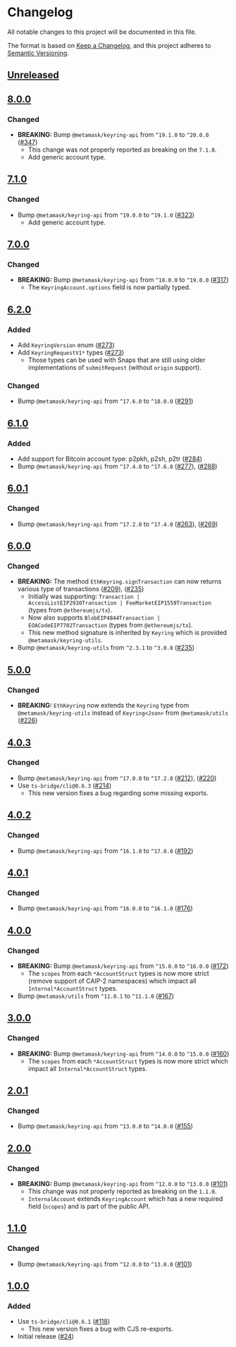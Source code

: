 # Changelog

All notable changes to this project will be documented in this file.

The format is based on [Keep a Changelog](https://keepachangelog.com/en/1.0.0/),
and this project adheres to [Semantic Versioning](https://semver.org/spec/v2.0.0.html).

## [Unreleased]

## [8.0.0]

### Changed

- **BREAKING:** Bump `@metamask/keyring-api` from `^19.1.0` to `^20.0.0` ([#347](https://github.com/MetaMask/accounts/pull/347))
  - This change was not properly reported as breaking on the `7.1.0`.
  - Add generic account type.

## [7.1.0]

### Changed

- Bump `@metamask/keyring-api` from `^19.0.0` to `^19.1.0` ([#323](https://github.com/MetaMask/accounts/pull/323))
  - Add generic account type.

## [7.0.0]

### Changed

- **BREAKING:** Bump `@metamask/keyring-api` from `^18.0.0` to `^19.0.0` ([#317](https://github.com/MetaMask/accounts/pull/317))
  - The `KeyringAccount.options` field is now partially typed.

## [6.2.0]

### Added

- Add `KeyringVersion` enum ([#273](https://github.com/MetaMask/accounts/pull/273))
- Add `KeyringRequestV1*` types ([#273](https://github.com/MetaMask/accounts/pull/273))
  - Those types can be used with Snaps that are still using older implementations of `submitRequest` (without `origin` support).

### Changed

- Bump `@metamask/keyring-api` from `^17.6.0` to `^18.0.0` ([#291](https://github.com/MetaMask/accounts/pull/291))

## [6.1.0]

### Added

- Add support for Bitcoin account type: p2pkh, p2sh, p2tr ([#284](https://github.com/MetaMask/accounts/pull/284))
- Bump `@metamask/keyring-api` from `^17.4.0` to `^17.6.0` ([#277](https://github.com/MetaMask/accounts/pull/277)), ([#288](https://github.com/MetaMask/accounts/pull/288))

## [6.0.1]

### Changed

- Bump `@metamask/keyring-api` from `^17.2.0` to `^17.4.0` ([#263](https://github.com/MetaMask/accounts/pull/263)), ([#269](https://github.com/MetaMask/accounts/pull/269))

## [6.0.0]

### Changed

- **BREAKING:** The method `EthKeyring.signTransaction` can now returns various type of transactions ([#209](https://github.com/MetaMask/accounts/pull/209)), ([#235](https://github.com/MetaMask/accounts/pull/235))
  - Initially was supporting: `Transaction | AccessListEIP2930Transaction | FeeMarketEIP1559Transaction` (types from `@ethereumjs/tx`).
  - Now also supports `BlobEIP4844Transaction | EOACodeEIP7702Transaction` (types from `@ethereumjs/tx`).
  - This new method signature is inherited by `Keyring` which is provided `@metamask/keyring-utils`.
- Bump `@metamask/keyring-utils` from `^2.3.1` to `^3.0.0` ([#235](https://github.com/MetaMask/accounts/pull/235))

## [5.0.0]

### Changed

- **BREAKING:** `EthKeyring` now extends the `Keyring` type from `@metamask/keyring-utils` instead of `Keyring<Json>` from `@metamask/utils` ([#226](https://github.com/MetaMask/accounts/pull/226))

## [4.0.3]

### Changed

- Bump `@metamask/keyring-api` from `^17.0.0` to `^17.2.0` ([#212](https://github.com/MetaMask/accounts/pull/212)), ([#220](https://github.com/MetaMask/accounts/pull/220))
- Use `ts-bridge/cli@0.6.3` ([#214](https://github.com/MetaMask/accounts/pull/214))
  - This new version fixes a bug regarding some missing exports.

## [4.0.2]

### Changed

- Bump `@metamask/keyring-api` from `^16.1.0` to `^17.0.0` ([#192](https://github.com/MetaMask/accounts/pull/192))

## [4.0.1]

### Changed

- Bump `@metamask/keyring-api` from `^16.0.0` to `^16.1.0` ([#176](https://github.com/MetaMask/accounts/pull/176))

## [4.0.0]

### Changed

- **BREAKING:** Bump `@metamask/keyring-api` from `^15.0.0` to `^16.0.0` ([#172](https://github.com/MetaMask/accounts/pull/172))
  - The `scopes` from each `*AccountStruct` types is now more strict (remove support of CAIP-2 namespaces) which impact all `Internal*AccountStruct` types.
- Bump `@metamask/utils` from `^11.0.1` to `^11.1.0` ([#167](https://github.com/MetaMask/accounts/pull/167))

## [3.0.0]

### Changed

- **BREAKING:** Bump `@metamask/keyring-api` from `^14.0.0` to `^15.0.0` ([#160](https://github.com/MetaMask/accounts/pull/160))
  - The `scopes` from each `*AccountStruct` types is now more strict which impact all `Internal*AccountStruct` types.

## [2.0.1]

### Changed

- Bump `@metamask/keyring-api` from `^13.0.0` to `^14.0.0` ([#155](https://github.com/MetaMask/accounts/pull/155))

## [2.0.0]

### Changed

- **BREAKING:** Bump `@metamask/keyring-api` from `^12.0.0` to `^13.0.0` ([#101](https://github.com/MetaMask/accounts/pull/101))
  - This change was not properly reported as breaking on the `1.1.0`.
  - `InternalAccount` extends `KeyringAccount` which has a new required field (`scopes`) and is part of the public API.

## [1.1.0]

### Changed

- Bump `@metamask/keyring-api` from `^12.0.0` to `^13.0.0` ([#101](https://github.com/MetaMask/accounts/pull/101))

## [1.0.0]

### Added

- Use `ts-bridge/cli@0.6.1` ([#118](https://github.com/MetaMask/accounts/pull/118))
  - This new version fixes a bug with CJS re-exports.
- Initial release ([#24](https://github.com/MetaMask/accounts/pull/24))

[Unreleased]: https://github.com/MetaMask/accounts/compare/@metamask/keyring-internal-api@8.0.0...HEAD
[8.0.0]: https://github.com/MetaMask/accounts/compare/@metamask/keyring-internal-api@7.1.0...@metamask/keyring-internal-api@8.0.0
[7.1.0]: https://github.com/MetaMask/accounts/compare/@metamask/keyring-internal-api@7.0.0...@metamask/keyring-internal-api@7.1.0
[7.0.0]: https://github.com/MetaMask/accounts/compare/@metamask/keyring-internal-api@6.2.0...@metamask/keyring-internal-api@7.0.0
[6.2.0]: https://github.com/MetaMask/accounts/compare/@metamask/keyring-internal-api@6.1.0...@metamask/keyring-internal-api@6.2.0
[6.1.0]: https://github.com/MetaMask/accounts/compare/@metamask/keyring-internal-api@6.0.1...@metamask/keyring-internal-api@6.1.0
[6.0.1]: https://github.com/MetaMask/accounts/compare/@metamask/keyring-internal-api@6.0.0...@metamask/keyring-internal-api@6.0.1
[6.0.0]: https://github.com/MetaMask/accounts/compare/@metamask/keyring-internal-api@5.0.0...@metamask/keyring-internal-api@6.0.0
[5.0.0]: https://github.com/MetaMask/accounts/compare/@metamask/keyring-internal-api@4.0.3...@metamask/keyring-internal-api@5.0.0
[4.0.3]: https://github.com/MetaMask/accounts/compare/@metamask/keyring-internal-api@4.0.2...@metamask/keyring-internal-api@4.0.3
[4.0.2]: https://github.com/MetaMask/accounts/compare/@metamask/keyring-internal-api@4.0.1...@metamask/keyring-internal-api@4.0.2
[4.0.1]: https://github.com/MetaMask/accounts/compare/@metamask/keyring-internal-api@4.0.0...@metamask/keyring-internal-api@4.0.1
[4.0.0]: https://github.com/MetaMask/accounts/compare/@metamask/keyring-internal-api@3.0.0...@metamask/keyring-internal-api@4.0.0
[3.0.0]: https://github.com/MetaMask/accounts/compare/@metamask/keyring-internal-api@2.0.1...@metamask/keyring-internal-api@3.0.0
[2.0.1]: https://github.com/MetaMask/accounts/compare/@metamask/keyring-internal-api@2.0.0...@metamask/keyring-internal-api@2.0.1
[2.0.0]: https://github.com/MetaMask/accounts/compare/@metamask/keyring-internal-api@1.1.0...@metamask/keyring-internal-api@2.0.0
[1.1.0]: https://github.com/MetaMask/accounts/compare/@metamask/keyring-internal-api@1.0.0...@metamask/keyring-internal-api@1.1.0
[1.0.0]: https://github.com/MetaMask/accounts/releases/tag/@metamask/keyring-internal-api@1.0.0
